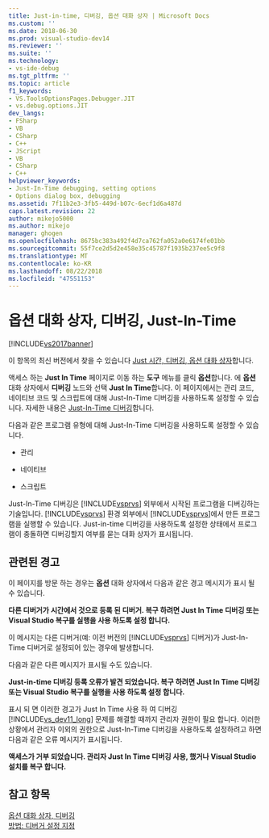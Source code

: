 ```yaml
---
title: Just-in-time, 디버깅, 옵션 대화 상자 | Microsoft Docs
ms.custom: ''
ms.date: 2018-06-30
ms.prod: visual-studio-dev14
ms.reviewer: ''
ms.suite: ''
ms.technology:
- vs-ide-debug
ms.tgt_pltfrm: ''
ms.topic: article
f1_keywords:
- VS.ToolsOptionsPages.Debugger.JIT
- vs.debug.options.JIT
dev_langs:
- FSharp
- VB
- CSharp
- C++
- JScript
- VB
- CSharp
- C++
helpviewer_keywords:
- Just-In-Time debugging, setting options
- Options dialog box, debugging
ms.assetid: 7f11b2e3-3fb5-449d-b07c-6ecf1d6a487d
caps.latest.revision: 22
author: mikejo5000
ms.author: mikejo
manager: ghogen
ms.openlocfilehash: 8675bc383a492f4d7ca762fa052a0e6174fe01bb
ms.sourcegitcommit: 55f7ce2d5d2e458e35c45787f1935b237ee5c9f8
ms.translationtype: MT
ms.contentlocale: ko-KR
ms.lasthandoff: 08/22/2018
ms.locfileid: "47551153"
---
```

# <a name="just-in-time-debugging-options-dialog-box"></a>옵션 대화 상자, 디버깅, Just-In-Time
[!INCLUDE[vs2017banner](../includes/vs2017banner.md)]

이 항목의 최신 버전에서 찾을 수 있습니다 [Just 시간, 디버깅, 옵션 대화 상자](https://docs.microsoft.com/visualstudio/debugger/just-in-time-debugging-options-dialog-box)합니다.  
  
액세스 하는 **Just In Time** 페이지로 이동 하는 **도구** 메뉴를 클릭 **옵션**합니다. 에 **옵션** 대화 상자에서 **디버깅** 노드와 선택 **Just In Time**합니다. 이 페이지에서는 관리 코드, 네이티브 코드 및 스크립트에 대해 Just-In-Time 디버깅을 사용하도록 설정할 수 있습니다. 자세한 내용은 [Just-In-Time 디버깅](../debugger/just-in-time-debugging-in-visual-studio.md)합니다.  
  
 다음과 같은 프로그램 유형에 대해 Just-In-Time 디버깅을 사용하도록 설정할 수 있습니다.  
  
-   관리  
  
-   네이티브  
  
-   스크립트  
  
 Just-In-Time 디버깅은 [!INCLUDE[vsprvs](../includes/vsprvs-md.md)] 외부에서 시작된 프로그램을 디버깅하는 기술입니다. [!INCLUDE[vsprvs](../includes/vsprvs-md.md)] 환경 외부에서 [!INCLUDE[vsprvs](../includes/vsprvs-md.md)]에서 만든 프로그램을 실행할 수 있습니다. Just-in-time 디버깅을 사용하도록 설정한 상태에서 프로그램이 충돌하면 디버깅할지 여부를 묻는 대화 상자가 표시됩니다.  
  
## <a name="associated-warnings"></a>관련된 경고  
 이 페이지를 방문 하는 경우는 **옵션** 대화 상자에서 다음과 같은 경고 메시지가 표시 될 수 있습니다.  
  
 **다른 디버거가 시간에서 것으로 등록 된 디버거. 복구 하려면 Just In Time 디버깅 또는 Visual Studio 복구를 실행을 사용 하도록 설정 합니다.**  
  
 이 메시지는 다른 디버거(예: 이전 버전의 [!INCLUDE[vsprvs](../includes/vsprvs-md.md)] 디버거)가 Just-In-Time 디버거로 설정되어 있는 경우에 발생합니다.  
  
 다음과 같은 다른 메시지가 표시될 수도 있습니다.  
  
 **Just-in-time 디버깅 등록 오류가 발견 되었습니다. 복구 하려면 Just In Time 디버깅 또는 Visual Studio 복구를 실행을 사용 하도록 설정 합니다.**  
  
 표시 되 면 이러한 경고가 Just In Time 사용 하 여 디버깅 [!INCLUDE[vs_dev11_long](../includes/vs-dev11-long-md.md)] 문제를 해결할 때까지 관리자 권한이 필요 합니다. 이러한 상황에서 관리자 이외의 권한으로 Just-In-Time 디버깅을 사용하도록 설정하려고 하면 다음과 같은 오류 메시지가 표시됩니다.  
  
 **액세스가 거부 되었습니다. 관리자 Just In Time 디버깅 사용, 했거나 Visual Studio 설치를 복구 합니다.**  
  
## <a name="see-also"></a>참고 항목  
 [옵션 대화 상자, 디버깅](../debugger/debugging-options-dialog-box.md)   
 [방법: 디버거 설정 지정](../debugger/how-to-specify-debugger-settings.md)



